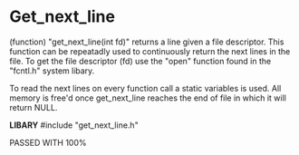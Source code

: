 # Get_next_line
(function) "get_next_line(int fd)" returns a line given a file descriptor. This function can be repeatadly used to continuously return the next lines in the file. To get the file descriptor (fd) use the "open" function found in the "fcntl.h" system libary.

To read the next lines on every function call a static variables is used. All memory is free'd once get_next_line reaches the end of file in which it will return NULL.

**LIBARY**
#include "get_next_line.h"

PASSED WITH 100%
